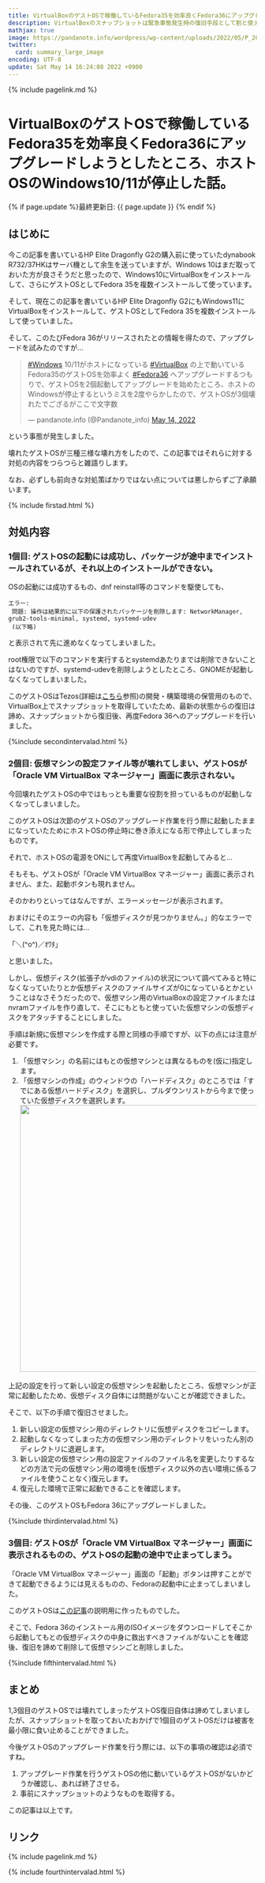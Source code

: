 ```yaml
---
title: VirtualBoxのゲストOSで稼働しているFedora35を効率良くFedora36にアップグレードしようとしたところ、ホストOSのWindows10/11が停止した話。 - panda大学習帳外伝
description: VirtualBoxのスナップショットは緊急事態発生時の復旧手段として割と使えるかもしれないというお話です。
mathjax: true
image: https://pandanote.info/wordpress/wp-content/uploads/2022/05/P_20220506_171852_a.jpg
twitter: 
  card: summary_large_image
encoding: UTF-8
update: Sat May 14 16:24:08 2022 +0900
---
```

{% include pagelink.md %}
# VirtualBoxのゲストOSで稼働しているFedora35を効率良くFedora36にアップグレードしようとしたところ、ホストOSのWindows10/11が停止した話。
{% if page.update %}最終更新日: {{ page.update }} {% endif %}
## はじめに
今この記事を書いているHP Elite Dragonfly G2の購入前に使っていたdynabook R732/37HKはサーバ機として余生を送っていますが、Windows 10はまだ取っておいた方が良さそうだと思ったので、Windows10にVirtualBoxをインストールして、さらにゲストOSとしてFedora 35を複数インストールして使っています。

そして、現在この記事を書いているHP Elite Dragonfly G2にもWindows11にVirtualBoxをインストールして、ゲストOSとしてFedora 35を複数インストールして使っていました。

そして、このたびFedora 36がリリースされたとの情報を得たので、アップグレードを試みたのですが…

<blockquote class="twitter-tweet"><p lang="ja" dir="ltr"><a href="https://twitter.com/hashtag/Windows?src=hash&amp;ref_src=twsrc%5Etfw">#Windows</a> 10/11がホストになっている <a href="https://twitter.com/hashtag/VirtualBox?src=hash&amp;ref_src=twsrc%5Etfw">#VirtualBox</a> の上で動いているFedora35のゲストOSを効率よく <a href="https://twitter.com/hashtag/Fedora36?src=hash&amp;ref_src=twsrc%5Etfw">#Fedora36</a> へアップグレードするつもりで、ゲストOSを2個起動してアップグレードを始めたところ、ホストのWindowsが停止するというミスを2度やらかしたので、ゲストOSが3個壊れたでござるがここで文字数</p>&mdash; pandanote.info (@Pandanote_info) <a href="https://twitter.com/Pandanote_info/status/1525295580733247488?ref_src=twsrc%5Etfw">May 14, 2022</a></blockquote> <script async src="https://platform.twitter.com/widgets.js" charset="utf-8"></script>

という事態が発生しました。

壊れたゲストOSが三種三様な壊れ方をしたので、この記事ではそれらに対する対処の内容をつらつらと雑語りします。

なお、必ずしも前向きな対処策ばかりではない点については悪しからずご了承願います。

{% include firstad.html %}

## 対処内容
### 1個目: ゲストOSの起動には成功し、パッケージが途中までインストールされているが、それ以上のインストールができない。

OSの起動には成功するもの、dnf reinstall等のコマンドを駆使しても、

```
エラー:
 問題: 操作は結果的に以下の保護されたパッケージを削除します: NetworkManager, grub2-tools-minimal, systemd, systemd-udev
 (以下略)
```

と表示されて先に進めなくなってしまいました。

root権限で以下のコマンドを実行するとsystemdあたりまでは削除できないことはないのですが、systemd-udevを削除しようとしたところ、GNOMEが起動しなくなってしまいました。

このゲストOSはTezos(詳細は[こちら](https://pandanote.info/?p=7281)参照)の開発・構築環境の保管用のもので、VirtualBox上でスナップショットを取得していたため、最新の状態からの復旧は諦め、スナップショットから復旧後、再度Fedora 36へのアップグレードを行いました。

{%include secondintervalad.html %}

### 2個目: 仮想マシンの設定ファイル等が壊れてしまい、ゲストOSが「Oracle VM VirtualBox マネージャー」画面に表示されない。
今回壊れたゲストOSの中ではもっとも重要な役割を担っているものが起動しなくなってしまいました。

このゲストOSは次節のゲストOSのアップグレード作業を行う際に起動したままになっていたためにホストOSの停止時に巻き添えになる形で停止してしまったものです。

それで、ホストOSの電源をONにして再度VirtualBoxを起動してみると…

そもそも、ゲストOSが「Oracle VM VirtualBox マネージャー」画面に表示されません、また、起動ボタンも現れません。

そのかわりといってはなんですが、エラーメッセージが表示されます。

おまけにそのエラーの内容も「仮想ディスクが見つかりません。」的なエラーでして、これを見た時には…

「＼(^o^)／ｵﾜﾀ」

と思いました。

しかし、仮想ディスク(拡張子がvdiのファイル)の状況について調べてみると特になくなっていたりとか仮想ディスクのファイルサイズが0になっているとかということはなさそうだったので、仮想マシン用のVirtualBoxの設定ファイルまたはnvramファイルを作り直して、そこにもともと使っていた仮想マシンの仮想ディスクをアタッチすることにしました。

手順は新規に仮想マシンを作成する際と同様の手順ですが、以下の点には注意が必要です。

1. 「仮想マシン」の名前にはもとの仮想マシンとは異なるものを(仮に)指定します。
1. 「仮想マシンの作成」のウィンドウの「ハードディスク」のところでは「すでにある仮想ハードディスク」を選択し、プルダウンリストから今まで使っていた仮想ディスクを選択します。
<a href="https://pandanote.info/wordpress/wp-content/uploads/2022/05/fedora36_upgrade_scene5.png"><img width="540" src="https://pandanote.info/wordpress/wp-content/uploads/2022/05/fedora36_upgrade_scene5.png"/></a>

上記の設定を行って新しい設定の仮想マシンを起動したところ、仮想マシンが正常に起動したため、仮想ディスク自体には問題がないことが確認できました。

そこで、以下の手順で復旧させました。

1. 新しい設定の仮想マシン用のディレクトリに仮想ディスクをコピーします。
1. 起動しなくなってしまった方の仮想マシン用のディレクトリをいったん別のディレクトリに退避します。
1. 新しい設定の仮想マシン用の設定ファイルのファイル名を変更したりするなどの方法で元の仮想マシン用の環境を(仮想ディスク以外の古い環境に係るファイルを使うことなく)復元します。
1. 復元した環境で正常に起動できることを確認します。 

その後、このゲストOSもFedora 36にアップグレードしました。

{%include thirdintervalad.html %}

### 3個目: ゲストOSが「Oracle VM VirtualBox マネージャー」画面に表示されるものの、ゲストOSの起動の途中で止まってしまう。

「Oracle VM VirtualBox マネージャー」画面の「起動」ボタンは押すことができて起動できるようには見えるものの、Fedoraの起動中に止まってしまいました。

このゲストOSは[この記事](https://pandanote.info/?p=8608)の説明用に作ったものでした。

そこで、Fedora 36のインストール用のISOイメージをダウンロードしてそこから起動してもとの仮想ディスクの中身に救出すべきファイルがないことを確認後、復旧を諦めて削除して仮想マシンごと削除しました。

{%include fifthintervalad.html %}

## まとめ
1,3個目のゲストOSでは壊れてしまったゲストOS復旧自体は諦めてしまいましたが、スナップショットを取っておいたおかげで1個目のゲストOSだけは被害を最小限に食い止めることができました。

今後ゲストOSのアップグレード作業を行う際には、以下の事項の確認は必須ですね。

1. アップグレード作業を行うゲストOSの他に動いているゲストOSがないかどうか確認し、あれば終了させる。
1. 事前にスナップショットのようなものを取得する。

この記事は以上です。
## リンク
{% include pagelink.md %}

{% include fourthintervalad.html %}
